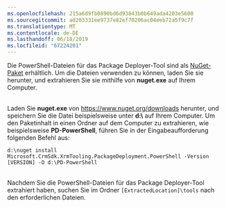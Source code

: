 ```yaml
---
ms.openlocfilehash: 215a6d9fb0890bd6d93843b0b649ada4203e5600
ms.sourcegitcommit: ad203331ee9737e82ef70206ac04eeb72a5f9c7f
ms.translationtype: MT
ms.contentlocale: de-DE
ms.lasthandoff: 06/18/2019
ms.locfileid: "67224201"
---
```

Die PowerShell-Dateien für das Package Deployer-Tool sind als [NuGet-Paket](https://go.microsoft.com/fwlink/?linkid=859211) erhältlich. Um die Dateien verwenden zu können, laden Sie sie herunter, und extrahieren Sie sie mithilfe von **nuget.exe** auf Ihrem Computer.<br/><br/>

Laden Sie **nuget.exe** von <https://www.nuget.org/downloads> herunter, und speichern Sie die Datei beispielsweise unter **d:\\** auf Ihrem Computer. Um den Paketinhalt in einen Ordner auf dem Computer zu extrahieren, wie beispielsweise **PD-PowerShell**, führen Sie in der Eingabeaufforderung folgenden Befehl aus:<br/>

`d:\nuget install Microsoft.CrmSdk.XrmTooling.PackageDeployment.PowerShell -Version [VERSION] -O d:\PD-PowerShell`<br/><br/>
    
Nachdem Sie die PowerShell-Dateien für das Package Deployer-Tool extrahiert haben, suchen Sie im Ordner `[ExtractedLocation]\tools` nach den erforderlichen Dateien. 
